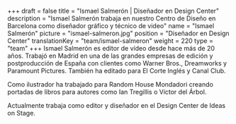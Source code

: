 +++
draft			= false
title			= "Ismael Salmerón | Diseñador en Design Center"
description		= "Ismael Salmerón trabaja en nuestro Centro de Diseño en Barcelona como diseñador gráfico y técnico de video"
name			= "Ismael Salmerón"
picture			= "ismael-salmeron.jpg"
position 		= "Diseñador en Design Center"
translationKey	= "team/ismael-salmeron"
weight			= 220
type			= "team"
+++
Ismael Salmerón es editor de vídeo desde hace más de 20 años. Trabajó en Madrid en una de las grandes empresas de edición y postproducción de España con clientes como Warner Bros., Dreamworks y Paramount Pictures. También ha editado para El Corte Inglés y Canal Club.

Como ilustrador ha trabajado para Random House Mondadori creando portadas de libros para autores como Ian Tregillis o Víctor del Árbol.

Actualmente trabaja como editor y diseñador en el Design Center de Ideas on Stage. 